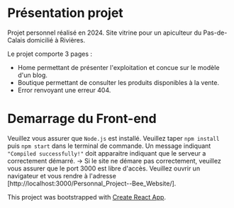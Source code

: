 # Présentation projet

Projet personnel réalisé en 2024.
Site vitrine pour un apiculteur du Pas-de-Calais domicilié à Rivières.

Le projet comporte 3 pages :
- Home permettant de présenter l'exploitation et concue sur le modèle d'un blog.
- Boutique permettant de consulter les produits disponibles à la vente.
- Error renvoyant une erreur 404.


# Demarrage du Front-end

Veuillez vous assurer que `Node.js` est installé. 
Veuillez taper `npm install` puis `npm start` dans le terminal de commande. 
Un message indiquant `"Compiled successfully!"` doit apparaitre indiquant que le serveur a correctement démarré. 
-> Si le site ne démare pas correctement, veuillez vous assurer que le port 3000 est libre d'accès. 
Veuillez ouvrir un navigateur et vous rendre à l'adresse [http://localhost:3000/Personnal_Project--Bee_Website/].

This project was bootstrapped with [Create React App](https://github.com/facebook/create-react-app).
